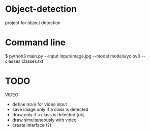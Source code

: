 # Object-detection
project for object detection


# Command line
$ python3 main.py --input input/image.jpg --model models/yolov3 --classes classes.txt

# TODO 

VIDEO:
- define main for video input
- save image only if a class is detected 
- draw only if a class is detected [ok]
- draw simultaneously with video
- create interface (?)
